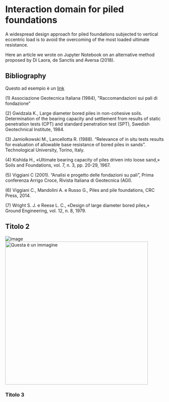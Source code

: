 # Interaction domain for piled foundations
A widespread design approach for piled foundations subjected to vertical eccentric load is to avoid the overcoming of the most loaded ultimate resistance.

Here an article we wrote on Jupyter Notebook on an alternative method proposed by Di Laora, de Sanctis and Aversa (2018).

## Bibliography
Questo ad esempio è un <a href="https://www.w3schools.com/html/html_links.asp">link</a>

(1) Associazione Geotecnica Italiana (1984), "Raccomandazioni sui pali di fondazione"

(2) Gwidzala K., Large diameter bored piles in non-cohesive soils. Determination of the bearing capacity and settlement from results of static penetration tests (CPT) and standard penetration test (SPT), Swedish Geotechnical Institute, 1984.

(3) Jamiolkowski M., Lancellotta R. (1988). “Relevance of in situ tests results for evaluation of allowable base resistance of bored piles in sands”. Technological University, Torino, Italy.

(4) Kishida H., «Ultimate bearing capacity of piles driven into loose sand,» Soils and Foundations, vol. 7, n. 3, pp. 20-29, 1967. 

(5) Viggiani C (2001). “Analisi e progetto delle fondazioni su pali”, Prima conferenza Arrigo Croce, Rivista Italiana di Geotecnica (AGI).

(6) Viggiani C., Mandolini A. e Russo G., Piles and pile foundations, CRC Press, 2014.

(7) Wright S. J. e Reese L. C., «Design of large diameter bored piles,» Ground Engineering, vol. 12, n. 8, 1979.

## Titolo 2
![image](https://user-images.githubusercontent.com/114191578/193475410-f092bfbb-a312-49c6-829b-5e91d792b3cd.png)
<img width="452" alt="Questa è un immagine" src="https://user-images.githubusercontent.com/64694875/192977065-4e79d147-41b6-4841-89cf-1d362d250fe3.png">

### Titolo 3


